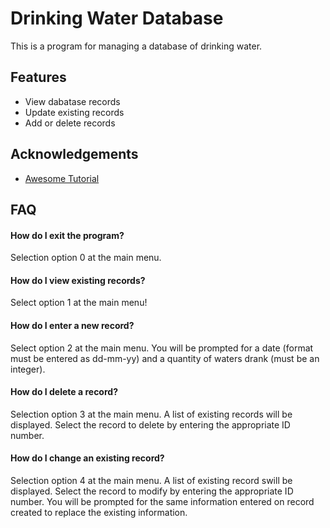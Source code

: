 
# Drinking Water Database

This is a program for managing a database of drinking water.


## Features

- View dabatase records
- Update existing records
- Add or delete records


## Acknowledgements

 - [Awesome Tutorial](R:\VisualStudioProjects\academyProjectReview\Console.HabitTracker\CodeReviews.Console.HabitTracker)

## FAQ

#### How do I exit the program?
Selection option 0 at the main menu.

#### How do I view existing records?
Select option 1 at the main menu!

#### How do I enter a new record?
Select option 2 at the main menu. You will be prompted for a date (format must be entered as dd-mm-yy) and a quantity of waters drank (must be an integer).

#### How do I delete a record?
Selection option 3 at the main menu. A list of existing records will be displayed. Select the record to delete by entering the appropriate ID number.

#### How do I change an existing record?
Selection option 4 at the main menu. A list of existing record swill be displayed. Select the record to modify by entering the appropriate ID number. You will be prompted for the same information entered on record created to replace the existing information.

